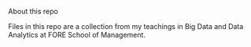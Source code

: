 About this repo

Files in this repo are a collection from my teachings in
Big Data and Data Analytics at FORE School of Management.
